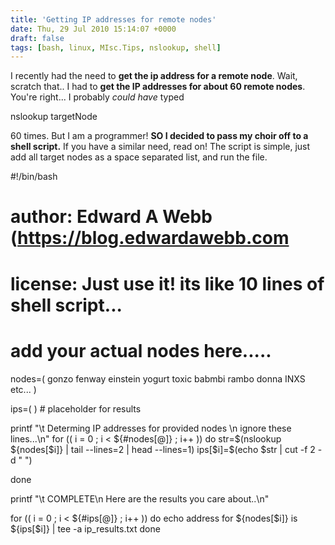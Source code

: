 ```yaml
---
title: 'Getting IP addresses for remote nodes'
date: Thu, 29 Jul 2010 15:14:07 +0000
draft: false
tags: [bash, linux, MIsc.Tips, nslookup, shell]
---
```


I recently had the need to **get the ip address for a remote node**. Wait, scratch that.. I had to **get the IP addresses for about 60 remote nodes**. You're right... I probably _could have_ typed

nslookup targetNode

60 times. But I am a programmer! **SO I decided to pass my choir off to a shell script.** If you have a similar need, read on! The script is simple, just add all target nodes as a space separated list, and run the file.

#!/bin/bash 
# author: Edward A Webb (https://blog.edwardawebb.com
# license: Just use it! its like 10 lines of shell script...

# add your actual nodes here.....
nodes=( gonzo fenway einstein yogurt toxic babmbi rambo donna INXS etc... )

ips=( ) # placeholder for results

printf "\t Determing IP addresses for provided nodes \n ignore these lines...\n"
for (( i = 0 ; i < ${#nodes[@]} ; i++ ))
do
	str=$(nslookup ${nodes[$i]} | tail --lines=2 | head --lines=1)
	ips[$i]=$(echo $str | cut -f 2 -d " ")
	
done

printf "\t COMPLETE\n Here are the results you care about..\n"

for (( i = 0 ; i < ${#ips[@]} ; i++ ))
do
	echo address for ${nodes[$i]} is ${ips[$i]} | tee -a ip_results.txt
done
